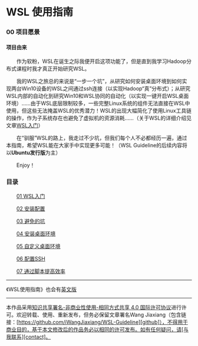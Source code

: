 # WSL 使用指南

### 00 项目愿景

#### 项目由来

&emsp;&emsp;作为软粉，WSL在诞生之际我便开启这项功能了，但是直到我学习Hadoop分布式课程时我才真正开始研究WSL。  

&emsp;&emsp;我的WSL之旅总的来说是“一步一个坑”，从研究如何安装桌面环境到如何实现两台Win10设备的WSL之间通过ssh连接（以实现Hadoop“真”分布式）；从研究WSL内部的自动化到研究Win10和WSL协同的自动化（以实现一键开启WSL桌面环境）……由于WSL底层限制较多，一些完整Linux系统的组件无法直接在WSL中使用，但这些无法掩盖WSL的优秀潜力！WSL的出现大幅简化了使用Linux工具链的操作，作为子系统存在也避免了虚拟机的资源消耗……（关于WSL的详细介绍见文章[WSL入门][1]）  

&emsp;&emsp;在“驯服”WSL的路上，我走过不少坑，但我们每个人不必都经历一遍，通过本指南，希望WSL能在大家手中实现更多可能！（WSL Guideline的后续内容将以**Ubuntu发行版**为主）

&emsp;&emsp;Enjoy！



### 目录

&emsp;&emsp;[01 WSL入门][1]

&emsp;&emsp;[02 安装配置][2]

&emsp;&emsp;[03 避免的坑][3]

&emsp;&emsp;[04 安装桌面环境][4]

&emsp;&emsp;[05 自定义桌面环境][5]

&emsp;&emsp;[06 配置SSH][6]

&emsp;&emsp;[07 通过脚本提高效率][7]

[1]:01-WSL入门.md

[2]:02-安装配置.md

[3]:03-避免的坑.md

[4]:04-安装桌面环境.md

[5]:05-自定义桌面环境.md

[6]:06-配置SSH.md

[7]:07-通过脚本提高效率.md

---
《WSL使用指南》也会有[英文版](../English/00-About.md)

---
本作品采用[知识共享署名-非商业性使用-相同方式共享 4.0 国际许可协议][privacy]进行许可。欢迎转载、使用、重新发布，但务必保留文章署名Wang Jiaxiang（包含链接：[https://github.com/iWangJiaxiang/WSL-Guideline][github]），不得用于商业目的，基于本文修改后的作品务必以相同的许可发布。如有任何疑问，请[与我联系][contact]。 

[privacy]:https://creativecommons.org/licenses/by-nc-sa/4.0/
[github]:https://github.com/iWangJiaxiang/WSL-Guideline
[contact]:mailto:iwangjiaxiang@outlook.com